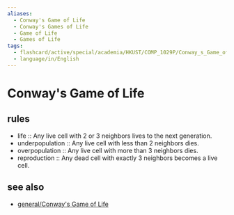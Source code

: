 ```yaml
---
aliases:
  - Conway's Game of Life
  - Conway's Games of Life
  - Game of Life
  - Games of Life
tags:
  - flashcard/active/special/academia/HKUST/COMP_1029P/Conway_s_Game_of_Life
  - language/in/English
---
```


# Conway's Game of Life

## rules

- life :: Any live cell with 2 or 3 neighbors lives to the next generation. <!--SR:!2024-11-05,197,310-->
- underpopulation :: Any live cell with less than 2 neighbors dies. <!--SR:!2024-09-09,154,310-->
- overpopulation :: Any live cell with more than 3 neighbors dies. <!--SR:!2024-12-24,250,330-->
- reproduction :: Any dead cell with exactly 3 neighbors becomes a live cell. <!--SR:!2024-12-11,222,310-->

## see also

- [general/Conway's Game of Life](../../../../general/Conway's%20Game%20of%20Life.md)
